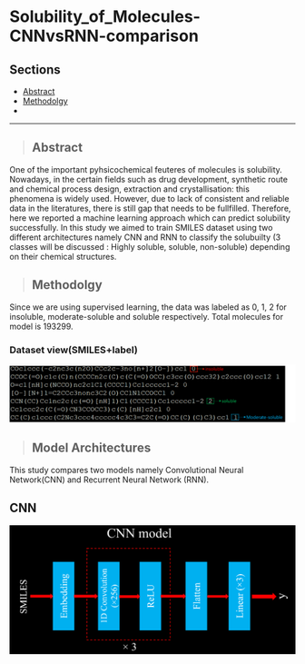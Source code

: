 # Solubility_of_Molecules-CNNvsRNN-comparison
## Sections

- [Abstract](#Abstract)
- [Methodolgy](#Methodolgy)
- 
---

> ## Abstract
One of the important pyhsicochemical  feuteres of molecules is solubility. Nowadays, in the certain fields such as drug development, synthetic route and chemical process design, extraction and crystallisation: this phenomena is widely used. However, due to lack of consistent and reliable data in the literatures, there is still gap that needs to be fullfilled. Therefore, here we reported a machine learning approach which can predict solubility successfully. In this study we aimed to train SMILES dataset using two different architectures namely CNN and RNN to classify the solubuilty (3 classes will be discussed : Highly soluble, soluble, non-soluble) depending on their chemical structures. 

> ## Methodolgy
Since we are using supervised learning, the data was labeled as 0, 1, 2 for insoluble, moderate-soluble and soluble respectively. Total molecules for model is 193299. 
### Dataset view(SMILES+label)
![labeled dataset](./Pictures/Picture1.png)

> ## Model Architectures
This study compares two models namely Convolutional Neural Network(CNN) and Recurrent Neural Network (RNN).

## CNN
![cnn architecture](./Pictures/CNN.png)
